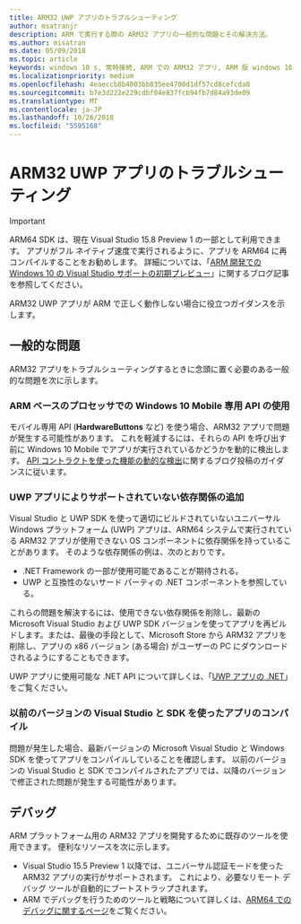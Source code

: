 ```yaml
---
title: ARM32 UWP アプリのトラブルシューティング
author: msatranjr
description: ARM で実行する際の ARM32 アプリの一般的な問題とその解決方法。
ms.author: misatran
ms.date: 05/09/2018
ms.topic: article
keywords: windows 10 s, 常時接続, ARM での ARM32 アプリ, ARM 版 windows 10, トラブルシューティング
ms.localizationpriority: medium
ms.openlocfilehash: 4eaeccb8b4003bb835ee4700d1df57cd8cefcda0
ms.sourcegitcommit: b7e3d222e229cdbf04e837fcb94fb7d84a93de09
ms.translationtype: MT
ms.contentlocale: ja-JP
ms.lasthandoff: 10/26/2018
ms.locfileid: "5595168"
---
```

# <a name="troubleshooting-arm32-uwp-apps"></a>ARM32 UWP アプリのトラブルシューティング
>[!IMPORTANT]
> ARM64 SDK は、現在 Visual Studio 15.8 Preview 1 の一部として利用できます。 アプリがフル ネイティブ速度で実行されるように、アプリを ARM64 に再コンパイルすることをお勧めします。 詳細については、「[ARM 開発での Windows 10 の Visual Studio サポートの初期プレビュー](https://blogs.windows.com/buildingapps/2018/05/08/visual-studio-support-for-windows-10-on-arm-development/)」に関するブログ記事を参照してください。

ARM32 UWP アプリが ARM で正しく動作しない場合に役立つガイダンスを示します。 

## <a name="common-issues"></a>一般的な問題
ARM32 アプリをトラブルシューティングするときに念頭に置く必要のある一般的な問題を次に示します。

### <a name="using-windows-10-mobile-only-apis-on-arm-based-processors"></a>ARM ベースのプロセッサでの Windows 10 Mobile 専用 API の使用 
モバイル専用 API (**HardwareButtons** など) を使う場合、ARM32 アプリで問題が発生する可能性があります。 これを軽減するには、それらの API を呼び出す前に Windows 10 Mobile でアプリが実行されているかどうかを動的に検出します。 [API コントラクトを使った機能の動的な検出](https://blogs.windows.com/buildingapps/2015/09/15/dynamically-detecting-features-with-api-contracts-10-by-10/)に関するブログ投稿のガイダンスに従います。

### <a name="including-dependencies-not-supported-by-uwp-apps"></a>UWP アプリによりサポートされていない依存関係の追加
Visual Studio と UWP SDK を使って適切にビルドされていないユニバーサル Windows プラットフォーム (UWP) アプリは、ARM64 システムで実行されている ARM32 アプリが使用できない OS コンポーネントに依存関係を持っていることがあります。 そのような依存関係の例は、次のとおりです。

- .NET Framework の一部が使用可能であることが期待される。
- UWP と互換性のないサード パーティの .NET コンポーネントを参照している。

これらの問題を解決するには、使用できない依存関係を削除し、最新の Microsoft Visual Studio および UWP SDK バージョンを使ってアプリを再ビルドします。または、最後の手段として、Microsoft Store から ARM32 アプリを削除し、アプリの x86 バージョン (ある場合) がユーザーの PC にダウンロードされるようにすることもできます。 

UWP アプリに使用可能な .NET API について詳しくは、「[UWP アプリの .NET](https://msdn.microsoft.com/library/windows/apps/mt185501.aspx)」をご覧ください。

### <a name="compiling-an-app-with-an-older-version-of-visual-studio-and-sdk"></a>以前のバージョンの Visual Studio と SDK を使ったアプリのコンパイル
問題が発生した場合、最新バージョンの Microsoft Visual Studio と Windows SDK を使ってアプリをコンパイルしていることを確認します。 以前のバージョンの Visual Studio と SDK でコンパイルされたアプリでは、以降のバージョンで修正された問題が発生する可能性があります。

## <a name="debugging"></a>デバッグ
ARM プラットフォーム用の ARM32 アプリを開発するために既存のツールを使用できます。 便利なリソースを次に示します。

- Visual Studio 15.5 Preview 1 以降では、ユニバーサル認証モードを使った ARM32 アプリの実行がサポートされます。 これにより、必要なリモート デバッグ ツールが自動的にブートストラップされます。
- ARM でデバッグを行うためのツールと戦略について詳しくは、[ARM64 でのデバッグに関するページ](https://docs.microsoft.com/en-us/windows-hardware/drivers/debugger/debugging-arm64)をご覧ください。